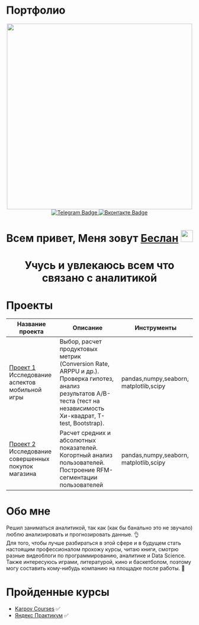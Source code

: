 # Портфолио
<div id="header" align="center">
  <img src="https://cdn.dribbble.com/users/87229/screenshots/2185213/stats.gif" width="500
    "/>
</div>

<div id="badges" align="center">
  <a href="https://t.me/BeslanKugotov">
    <img src="https://img.shields.io/badge/Telegram-blue?style=for-the-badge&logo=telegram&logoColor=white" alt="Telegram Badge"/>
  </a>
  <a href="https://vk.com/id394465926">
    <img src="https://img.shields.io/badge/Вконтакте-blue?style=for-the-badge&logo=VK&logoColor=white" alt="Вконтакте Badge"/>
  </a>
</div>

<h1 align="center">Всем привет, Меня зовут <a href="https://https://github.com/Kugo131/" target="_blank">Беслан</a> 
<img src="https://github.com/blackcater/blackcater/raw/main/images/Hi.gif" height="32"/></h1>
<h1 align="center">Учусь и увлекаюсь всем что связано с аналитикой</h1>

# Проекты 
Название проекта | Описание | Инструменты 
--- | --- | --- 
 | [Проект 1](https://github.com/Kugo131/Project_p)<br /> Исследование аспектов мобильной игры <br /> | Выбор, расчет продуктовых метрик (Conversion Rate, ARPPU и др.). Проверка гипотез, анализ результатов А/B-теста (тест на независимость Хи-квадрат, T-test, Bootstrap). | pandas,numpy,seaborn, matplotlib,scipy
 | [Проект 2](https://github.com/Kugo131/Game_analytics)<br /> Исследование совершенных покупок магазина <br /> | Расчет средних и абсолютных показателей. Когортный анализ пользователей. Построение RFM-сегментации пользователей | pandas,numpy,seaborn, matplotlib,scipy

# Обо мне<br />

Решил заниматься аналитикой, так как (как бы банально это не звучало) люблю анализировать и прогнозировать данные. :ok_hand:<br />
Для того, чтобы лучше разбираться в этой сфере и в будущем стать настоящим профессионалом прохожу курсы, читаю книги, смотрю разные видеоблоги по программированию, аналитике и Data Science.
Также интересуюсь играми, литературой, кино и баскетболом, поэтому могу составить кому-нибудь компанию на площадке после работы. :basketball:
# Пройденные курсы 
- [Karpov Courses](https://github.com/Kugo131/Certificate/blob/main/Куготов%20Беслан%20Тимурович.%20Карпов%20Курсы.pdf) :white_check_mark: 
- [Яндекс Практикум](https://github.com/Kugo131/Certificate/blob/main/Куготов%20Беслан%20Тимурович_Сертификат.pdf) :white_check_mark:
